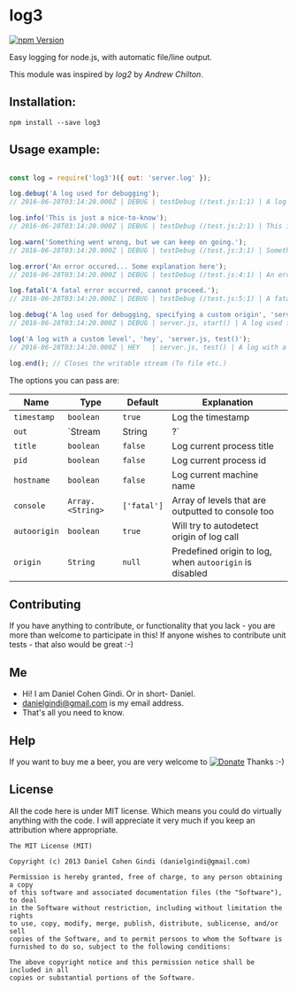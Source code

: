 # log3

[![npm Version](https://badge.fury.io/js/log3.png)](https://npmjs.org/package/log3)

Easy logging for node.js, with automatic file/line output.

This module was inspired by _log2_ by _Andrew Chilton_.

## Installation:

```
npm install --save log3
```
 
## Usage example:

```javascript

const log = require('log3')({ out: 'server.log' });

log.debug('A log used for debugging');
// 2016-06-28T03:14:20.000Z | DEBUG | testDebug (/test.js:1:1) | A log used for debugging

log.info('This is just a nice-to-know');
// 2016-06-28T03:14:20.000Z | DEBUG | testDebug (/test.js:2:1) | This is just a nice-to-know

log.warn('Something went wrong, but we can keep on going.');
// 2016-06-28T03:14:20.000Z | DEBUG | testDebug (/test.js:3:1) | Something went wrong, but we can keep on going.

log.error('An error occured... Some explanation here');
// 2016-06-28T03:14:20.000Z | DEBUG | testDebug (/test.js:4:1) | An error occured... Some explanation here

log.fatal('A fatal error occurred, cannot proceed.');
// 2016-06-28T03:14:20.000Z | DEBUG | testDebug (/test.js:5:1) | A fatal error occurred, cannot proceed.

log.debug('A log used for debugging, specifying a custom origin', 'server.js, start()');
// 2016-06-28T03:14:20.000Z | DEBUG | server.js, start() | A log used for debugging, specifying a custom origin

log('A log with a custom level', 'hey', 'server.js, test()');
// 2016-06-28T03:14:20.000Z | HEY   | server.js, test() | A log with a custom level

log.end(); // Closes the writable stream (To file etc.)

```

The options you can pass are:

Name | Type | Default | Explanation
---- | ---- | ------- | -----------
  `timestamp` | `boolean` | `true` | Log the timestamp
  `out` | `Stream|String|?` | `process.stdout` | A stream or a filename to output to
  `title` | `boolean` | `false` | Log current process title
  `pid` | `boolean` | `false` | Log current process id
  `hostname` | `boolean` | `false` | Log current machine name
  `console` | `Array.<String>` | `['fatal']` | Array of levels that are outputted to console too
  `autoorigin` | `boolean` | `true` | Will try to autodetect origin of log call
  `origin` | `String` | `null` | Predefined origin to log, when `autoorigin` is disabled
  
## Contributing

If you have anything to contribute, or functionality that you lack - you are more than welcome to participate in this!
If anyone wishes to contribute unit tests - that also would be great :-)

## Me
* Hi! I am Daniel Cohen Gindi. Or in short- Daniel.
* danielgindi@gmail.com is my email address.
* That's all you need to know.

## Help

If you want to buy me a beer, you are very welcome to
[![Donate](https://www.paypalobjects.com/en_US/i/btn/btn_donate_LG.gif)](https://www.paypal.com/cgi-bin/webscr?cmd=_s-xclick&hosted_button_id=G6CELS3E997ZE)
 Thanks :-)

## License

All the code here is under MIT license. Which means you could do virtually anything with the code.
I will appreciate it very much if you keep an attribution where appropriate.

    The MIT License (MIT)

    Copyright (c) 2013 Daniel Cohen Gindi (danielgindi@gmail.com)

    Permission is hereby granted, free of charge, to any person obtaining a copy
    of this software and associated documentation files (the "Software"), to deal
    in the Software without restriction, including without limitation the rights
    to use, copy, modify, merge, publish, distribute, sublicense, and/or sell
    copies of the Software, and to permit persons to whom the Software is
    furnished to do so, subject to the following conditions:

    The above copyright notice and this permission notice shall be included in all
    copies or substantial portions of the Software.
